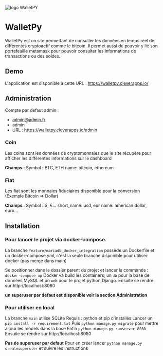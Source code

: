 ![logo WalletPY](./WalletPy/static/logo.ico)

# WalletPy

WalletPy est un site permettant de consulter les données en temps réel de différentes cryptoactif comme le bitcoin. Il permet aussi de pouvoir y lié son portefeuille metamask pour pouvoir consulter les informations de transactions ou des soldes.

## Demo

L'application est disponible à cette URL : https://walletpy.cleverapps.io/

## Administration

Compte par defaut admin :
- admin@admin.fr
- admin
- URL : https://walletpy.cleverapps.io/admin

### Coin

Les coins sont les données de cryptomonnaies que le site récupère pour afficher les différentes informations sur le dashboard

**Champs :**
Symbol : BTC, ETH
name: bitcoin, ethereum

### Fiat

Les fiat sont les monnaies fiduciaires disponible pour la conversion (Exemple Bitcoin => Dollar)

**Champs :**
Symbol : $, €...
short_name: usd, eur
name: american dollar, euro...

## Installation

### Pour lancer le projet via docker-compose.

La branche `feature/mariadb_docker_integration` possède un Dockerfile et un docker-compose.yml, c'est la seule branche disponible pour utiliser docker (pas merge dans main)

Se positionner dans le dossier parent du projet et lancer la commande :
`docker-compose up`
Docker va build les containers, un `db` pour la base de données MySQL et un `web` pour le projet python Django.
Ensuite se rendre sur http://localhost:8080

**un superuser par defaut est disponible voir la section Administration**

### Pour utiliser en local

La branche `main` utilise SQLite
Requis :
python et pip d'installés
Lancer un `pip install -r requirement.txt`
Puis `python manage.py migrate` pour mettre à jour les models dans la base
Enfin `python manage.py runserver 8080`
Ensuite se rendre sur http://localhost:8080

**Pas de superuser par defaut**
Pour en créer lancer `python manage.py createsuperuser` et suivre les instructions
